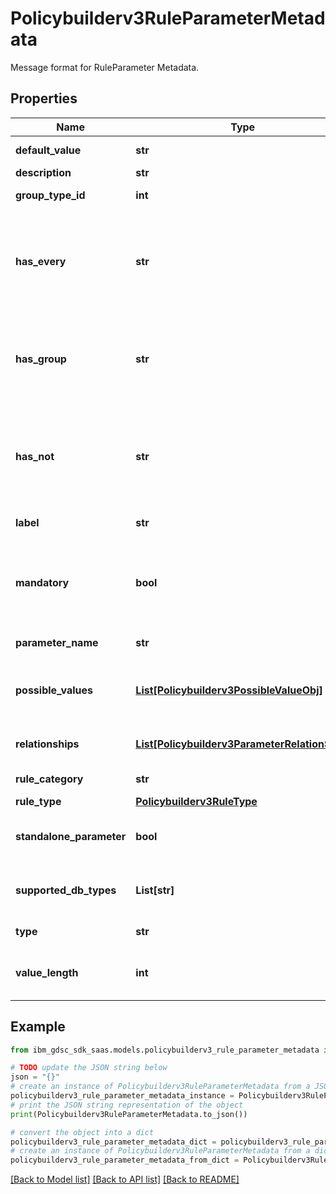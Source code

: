 # Policybuilderv3RuleParameterMetadata

Message format for RuleParameter Metadata.

## Properties

Name | Type | Description | Notes
------------ | ------------- | ------------- | -------------
**default_value** | **str** | Default value. | [optional] 
**description** | **str** |  | [optional] 
**group_type_id** | **int** | Group type id. | [optional] 
**has_every** | **str** | Indicating and populating parameter name if it supports every operator. | [optional] 
**has_group** | **str** | Indicating and populating parameter name if it supports group. | [optional] 
**has_not** | **str** | Indicating and populating parameter name if it supports a not operator. | [optional] 
**label** | **str** | UI label for parameter. | [optional] 
**mandatory** | **bool** | Flag to indicate if the parameter is mandatory or not. | [optional] 
**parameter_name** | **str** | Parameter name. | [optional] 
**possible_values** | [**List[Policybuilderv3PossibleValueObj]**](Policybuilderv3PossibleValueObj.md) | Possible value length of the rule parameter. | [optional] 
**relationships** | [**List[Policybuilderv3ParameterRelationShip]**](Policybuilderv3ParameterRelationShip.md) | Parameter relationship object. | [optional] 
**rule_category** | **str** | Category of the rule. | [optional] 
**rule_type** | [**Policybuilderv3RuleType**](Policybuilderv3RuleType.md) |  | [optional] 
**standalone_parameter** | **bool** | If the parameter is standalone. | [optional] 
**supported_db_types** | **List[str]** | Stores all the supported db types. | [optional] 
**type** | **str** | Type of parameter. | [optional] 
**value_length** | **int** | Maximum value of the parameter value. | [optional] 

## Example

```python
from ibm_gdsc_sdk_saas.models.policybuilderv3_rule_parameter_metadata import Policybuilderv3RuleParameterMetadata

# TODO update the JSON string below
json = "{}"
# create an instance of Policybuilderv3RuleParameterMetadata from a JSON string
policybuilderv3_rule_parameter_metadata_instance = Policybuilderv3RuleParameterMetadata.from_json(json)
# print the JSON string representation of the object
print(Policybuilderv3RuleParameterMetadata.to_json())

# convert the object into a dict
policybuilderv3_rule_parameter_metadata_dict = policybuilderv3_rule_parameter_metadata_instance.to_dict()
# create an instance of Policybuilderv3RuleParameterMetadata from a dict
policybuilderv3_rule_parameter_metadata_from_dict = Policybuilderv3RuleParameterMetadata.from_dict(policybuilderv3_rule_parameter_metadata_dict)
```
[[Back to Model list]](../README.md#documentation-for-models) [[Back to API list]](../README.md#documentation-for-api-endpoints) [[Back to README]](../README.md)


